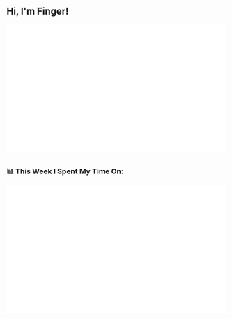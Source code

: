 <h2> Hi, I'm Finger!</h2>

<img align="right" src="https://raw.githubusercontent.com/spianmo/github-stats/master/generated/overview.svg#gh-light-mode-only">

<!-- <img align="right" height="160em" src="https://github-readme-stats-eight-theta.vercel.app/api/top-langs/?username=spianmo&layout=compact&langs_count=8&theme=algolia"/>	 -->
	
```go
package main

type Me struct {
	Name   string
	Job    string
	Code   string
	Skills string
}

func main() {
	me := &Me{
		Name:   "Finger",
		Job:    "Client-side Engineer",
		Code:   "Java, Kotlin, C#, Rust and C++ and Others",
		Skills: "Android, Security, Cross-platform client, NLP, CV, ASR ^o^",
	}
	_ = me
}
```


<h3>📊 This Week I Spent My Time On:</h3>
<img align='right' src="https://raw.githubusercontent.com/spianmo/github-stats/master/generated/languages.svg#gh-light-mode-only">

<!--START_SECTION:waka-->

```txt
Java                   9 hrs 11 mins   █████████▒░░░░░░░░░░░░░░░   37.47 %
Kotlin                 5 hrs 32 mins   █████▓░░░░░░░░░░░░░░░░░░░   22.59 %
Python                 3 hrs 18 mins   ███▒░░░░░░░░░░░░░░░░░░░░░   13.49 %
Groovy                 2 hrs 4 mins    ██░░░░░░░░░░░░░░░░░░░░░░░   08.48 %
Gradle                 1 hr 26 mins    █▒░░░░░░░░░░░░░░░░░░░░░░░   05.85 %
```

<!--END_SECTION:waka-->

